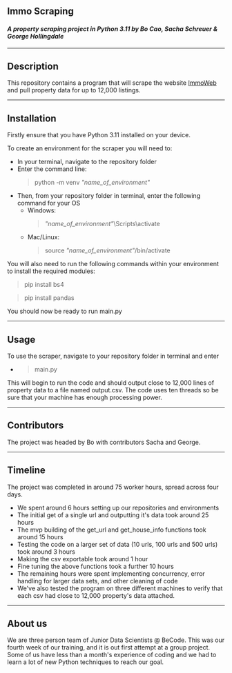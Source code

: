 ## Immo Scraping
#### *A property scraping project in Python 3.11 by Bo Cao, Sacha Schreuer & George Hollingdale*
***
## Description
This repository contains a program that will scrape the website [ImmoWeb](https://www.immoweb.be/) and pull property data for up to 12,000 listings.
***
## Installation
Firstly ensure that you have Python 3.11 installed on your device.

To create an environment for the scraper you will need to:
* In your terminal, navigate to the repository folder
* Enter the command line:
  > python -m venv *"name_of_environment"*
* Then, from your repository folder in terminal, enter the following command for your OS
  * Windows: 
    > *"name_of_environment"*\Scripts\activate
  * Mac/Linux:
    > source *"name_of_environment"*/bin/activate

You will also need to run the following commands within your environment to install the required modules:
  > pip install bs4
  
  > pip install pandas

You should now be ready to run main.py
***
## Usage
To use the scraper, navigate to your repository folder in terminal and enter
* >main.py
  
This will begin to run the code and should output close to 12,000 lines of property data to a file named output.csv. The code uses ten threads so be sure that your machine has enough processing power.
***
## Contributors
The project was headed by Bo with contributors Sacha and George.
***
## Timeline
The project was completed in around 75 worker hours, spread across four days. 
  * We spent around 6 hours setting up our repositories and environments
  * The initial get of a single url and outputting it's data took around 25 hours
 * The mvp building of the get_url and get_house_info functions took around 15 hours
  * Testing the code on a larger set of data (10 urls, 100 urls and 500 urls) took around 3 hours
 * Making the csv exportable took around 1 hour
  * Fine tuning the above functions took a further 10 hours
  * The remaining hours were spent implementing concurrency, error handling for larger data sets, and other cleaning of code
  * We've also tested the program on three different machines to verify that each csv had close to 12,000 property's data attached.
  ***
  ## About us
  We are three person team of Junior Data Scientists @ BeCode. This was our fourth week of our training, and it is out first attempt at a group project. Some of us have less than a month's experience of coding and we had to learn a lot of new Python techniques to reach our goal.




